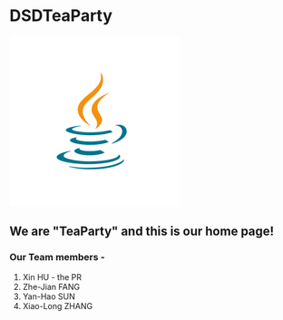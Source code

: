 # DSDTeaParty
![Image of PartyIcon](https://raw.githubusercontent.com/Teagrus/DSDTeaParty/main/resources/java-icon.svg)
## We are "TeaParty" and this is our home page!

### Our Team members -
1. Xin HU - the PR
2. Zhe-Jian FANG
3. Yan-Hao SUN
4. Xiao-Long ZHANG


